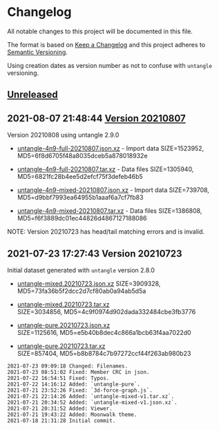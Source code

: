 # Changelog

All notable changes to this project will be documented in this file.

The format is based on [Keep a Changelog](http://keepachangelog.com/en/1.0.0/)
and this project adheres to [Semantic Versioning](http://semver.org/spec/v2.0.0.html).

Using creation dates as version number as not to confuse with `untangle` versioning.

## [Unreleased]

## 2021-08-07 21:48:44 [Version 20210807]

Version 20210808 using untangle 2.9.0

  - [untangle-4n9-full-20210807.json.xz](untangle-4n9-full-20210807.json.xz) - Import data
    SIZE=1523952, MD5=6f8d6705f48a8035dceb5a878018932e

  - [untangle-4n9-full-20210807.tar.xz](untangle-4n9-full-20210807.tar.xz) - Data files
    SIZE=1305940, MD5=6821fc28b4ee5d2efcf75f3defeb46b5

  - [untangle-4n9-mixed-20210807.json.xz](untangle-4n9-mixed-20210807.json.xz) - Import data
    SIZE=739708, MD5=d9bbf7993ea64955b1aaaf6a7cf7fb83

  - [untangle-4n9-mixed-20210807.tar.xz](untangle-4n9-mixed-20210807.tar.xz) - Data files
    SIZE=1386808, MD5=f6f3889dc01ec44826d4867127188086

NOTE: Version 20210723 has head/tail matching errors and is invalid.

## 2021-07-23 17:27:43 Version 20210723

Initial dataset generated with `untangle` version 2.8.0

  - [untangle-mixed.20210723.json.xz](untangle-mixed.20210723.json.xz)
    SIZE=3909328, MD5=73fa36b5f2dcc2d7cf80ab0a94ab5d5a

  - [untangle-mixed.20210723.tar.xz](untangle-mixed.20210723.tar.xz)  
    SIZE=3034856, MD5=4c9f0974d902dada332484cbe3fb3776

  - [untangle-pure.20210723.json.xz](untangle-pure.20210723.json.xz)  
    SIZE=1125616, MD5=e5b40b8dec4c866a1bcb63f4aa7022d0

  - [untangle-pure.20210723.tar.xz](untangle-pure.20210723.tar.xz)  
    SIZE=857404, MD5=b8b8784c7b97272ccf44f263ab980b23

```
2021-07-23 09:09:18 Changed: Filenames.
2021-07-23 08:51:02 Fixed: Member CRC in json.
2021-07-22 16:54:51 Fixed: Typos.
2021-07-22 14:16:12 Added: `untangle-pure`.
2021-07-21 23:52:26 Fixed: `3d-force-graph.js`.
2021-07-21 22:14:26 Added: `untangle-mixed-v1.tar.xz`.
2021-07-21 20:34:52 Added: `untangle-mixed-v1.json.xz`.
2021-07-21 20:31:52 Added: Viewer.
2021-07-21 19:43:22 Added: Moonwalk theme.
2021-07-18 21:31:28 Initial commit. 
```

[Unreleased]: https://git.rockingship.org/RockingShip/untangle-dataset/compare/v20210807...HEAD
[Version 20210807]: https://git.rockingship.org/RockingShip/untangle/compare/v20210723...v20210807
